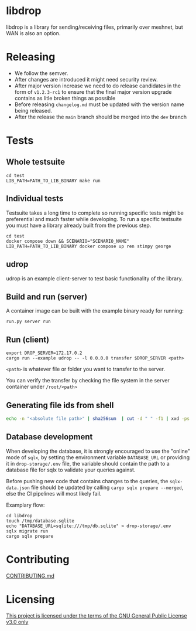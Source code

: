 # libdrop
libdrop is a library for sending/receiving files, primarily over meshnet, but
WAN is also an option.

# Releasing
- We follow the semver.
- After changes are introduced it might need security review.
- After major version increase we need to do release candidates in the form of `v1.2.3-rc1` to ensure that the final major version upgrade contains as litle broken things as possible
- Before releasing `changelog.md` must be updated with the version name being released.
- After the release the `main` branch should be merged into the `dev` branch

# Tests
## Whole testsuite
```
cd test
LIB_PATH=PATH_TO_LIB_BINARY make run
```

## Individual tests
Testsuite takes a long time to complete so running specific tests might be preferential and much faster while developing. To run a specific testsuite you must have a library already built from the previous step.
```
cd test
docker compose down && SCENARIO="SCENARIO_NAME" LIB_PATH=PATH_TO_LIB_BINARY docker compose up ren stimpy george
```

## udrop

udrop is an example client-server to test basic functionality of the library.

## Build and run (server)
A container image can be built with the example binary ready for running:
```
run.py server run
```

## Run (client)
```
export DROP_SERVER=172.17.0.2
cargo run --example udrop -- -l 0.0.0.0 transfer $DROP_SERVER <path>
```

`<path>` is whatever file or folder you want to transfer to the server.

You can verify the transfer by checking the file system in the server container under `/root/<path>`

## Generating file ids from shell
```bash
echo -n "<absolute file path>" | sha256sum  | cut -d " " -f1 | xxd -ps -r | basenc --base64url | tr -d '='
```
## Database development
When developing the database, it is strongly encouraged to use the "online" mode of `sqlx`, by setting the environment variable `DATABASE_URL` or providing it in `drop-storage/.env` file, the variable should contain the path to a database file for sqlx to validate your queries against.

Before pushing new code that contains changes to the queries, the `sqlx-data.json` file should be updated by calling `cargo sqlx prepare --merged`, else the CI pipelines will most likely fail.

Examplary flow:
```
cd libdrop
touch /tmp/database.sqlite
echo "DATABASE_URL=sqlite:///tmp/db.sqlite" > drop-storage/.env
sqlx migrate run
cargo sqlx prepare
```

# Contributing
[CONTRIBUTING.md](CONTRIBUTING.md)

# Licensing
[This project is licensed under the terms of the GNU General Public License v3.0 only](LICENSE)
